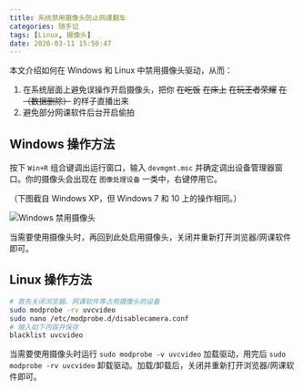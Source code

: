```yaml
---
title: 系统禁用摄像头防止网课翻车
categories: 随手记
tags: [Linux, 摄像头]
date: 2020-03-11 15:50:47
---
```


本文介绍如何在 Windows 和 Linux 中禁用摄像头驱动，从而：

1. 在系统层面上避免误操作开启摄像头，把你 ~~在吃饭~~ ~~在床上~~ ~~在玩王者荣耀~~ ~~在（数据删除）~~ 的样子直播出来
2. 避免部分网课软件后台开启偷拍

Windows 操作方法
---------------

按下 `Win+R` 组合键调出运行窗口，输入 `devmgmt.msc` 并确定调出设备管理器窗口。你的摄像头会出现在 `图像处理设备` 一类中，右键停用它。

（下图截自 Windows XP，但 Windows 7 和 10 上的操作相同。）

![Windows 禁用摄像头](/usr/uploads/202003/windows-disable-camera.png)

当需要使用摄像头时，再回到此处启用摄像头，关闭并重新打开浏览器/网课软件即可。

Linux 操作方法
-------------

```bash
# 首先关闭浏览器、网课软件等占用摄像头的设备
sudo modprobe -rv uvcvideo
sudo nano /etc/modprobe.d/disablecamera.conf
# 输入如下内容并保存
blacklist uvcvideo
```

当需要使用摄像头时运行 `sudo modprobe -v uvcvideo` 加载驱动，用完后 `sudo modprobe -rv uvcvideo` 卸载驱动。加载/卸载后，关闭并重新打开浏览器/网课软件即可。
